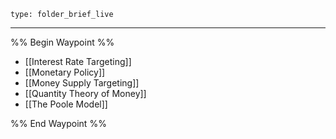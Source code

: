 ```ccard
type: folder_brief_live
```

--- 
%% Begin Waypoint %%
- [[Interest Rate Targeting]]
- [[Monetary Policy]]
- [[Money Supply Targeting]]
- [[Quantity Theory of Money]]
- [[The Poole Model]]

%% End Waypoint %%
